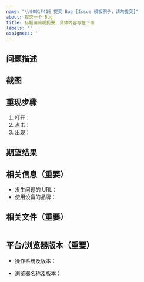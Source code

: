 ```yaml
---
name: "\U0001F41E 提交 Bug [Issue 模板例子，请勿提交]"
about: 提交一个 Bug
title: 标题请简明扼要，具体内容写在下面
labels: ''
assignees: ''
---
```

<!-- 提问之前请先在 issue 搜索一下，看看是否已经有提过相关的问题了，请勿重复提交类似问题！-->

<!-- 请按照下面的模板填写，以便更好的帮助你解决问题，不遵循模版，issue 将会被直接关闭。-->

## 问题描述

## 截图
<!-- 请提供相关界面的截图或浏览器开发者工具报错截图 -->

## 重现步骤
1. 打开：
2. 点击：
3. 出现：

## 期望结果

## 相关信息（重要）
- 发生问题的 URL：
- 使用设备的品牌：
  <!-- 对应项目 URL 中的 projectId -->

## 相关文件（重要）
<!-- 图标上传失败请在这里上传对应的 SVG 文件或 SVG 代码（iconfont 目前不支持 SVG 中包含**渐变、滤镜、位图**，会提示上传错误） -->
<!-- 字体在页面中显示有问题请上传对应的字体文件（`ttt/woff/woff2`) -->

<!-- 请将 SVG 代码粘贴到这里-->
```svg

```

## 平台/浏览器版本（重要）
- 操作系统及版本：
<!-- 例如 macOS 10.14.5 -->
- 浏览器名称及版本：
<!-- 例如 Google Chrome 89.0.4389.82 -->
